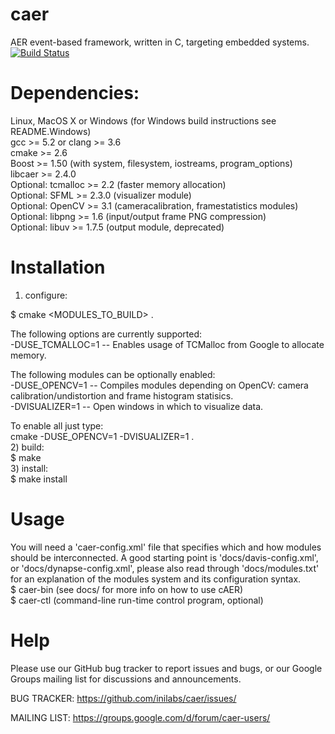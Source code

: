 # caer


AER event-based framework, written in C, targeting embedded systems.<br />
[![Build Status](https://travis-ci.org/inilabs/caer.svg?branch=master)](https://travis-ci.org/inilabs/caer)

# Dependencies:

Linux, MacOS X or Windows (for Windows build instructions see README.Windows) <br />
gcc >= 5.2 or clang >= 3.6 <br />
cmake >= 2.6 <br />
Boost >= 1.50 (with system, filesystem, iostreams, program_options) <br />
libcaer >= 2.4.0 <br />
Optional: tcmalloc >= 2.2 (faster memory allocation) <br />
Optional: SFML >= 2.3.0 (visualizer module) <br />
Optional: OpenCV >= 3.1 (cameracalibration, framestatistics modules) <br />
Optional: libpng >= 1.6 (input/output frame PNG compression) <br />
Optional: libuv >= 1.7.5 (output module, deprecated) <br />

# Installation

1) configure: <br />

$ cmake <OPTIONS> <MODULES_TO_BUILD> . <br />

The following options are currently supported: <br />
-DUSE_TCMALLOC=1 -- Enables usage of TCMalloc from Google to allocate memory. <br />

The following modules can be optionally enabled: <br />
-DUSE_OPENCV=1 -- Compiles modules depending on OpenCV: camera calibration/undistortion and frame histogram statisics. <br />
-DVISUALIZER=1 -- Open windows in which to visualize data. <br />

To enable all just type: <br />
 cmake -DUSE_OPENCV=1 -DVISUALIZER=1 .
<br />
2) build:
<br />
$ make
<br />
3) install:
<br />
$ make install
<br />
# Usage

You will need a 'caer-config.xml' file that specifies which and how modules
should be interconnected. A good starting point is 'docs/davis-config.xml', 
or 'docs/dynapse-config.xml', please also read through 'docs/modules.txt' for 
an explanation of the modules system and its configuration syntax.
<br />
$ caer-bin (see docs/ for more info on how to use cAER) <br />
$ caer-ctl (command-line run-time control program, optional) <br />

# Help

Please use our GitHub bug tracker to report issues and bugs, or
our Google Groups mailing list for discussions and announcements.

BUG TRACKER: https://github.com/inilabs/caer/issues/

MAILING LIST: https://groups.google.com/d/forum/caer-users/
